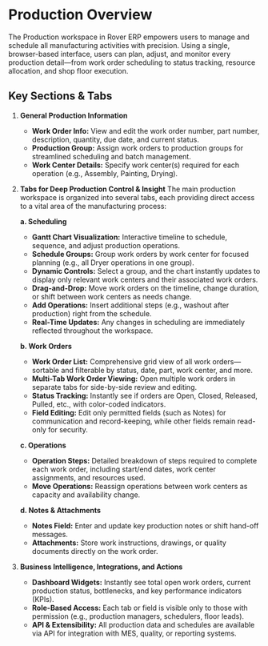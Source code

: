 # Production Overview

<PageHeader />

The Production workspace in Rover ERP empowers users to manage and schedule all manufacturing activities with precision. Using a single, browser-based interface, users can plan, adjust, and monitor every production detail—from work order scheduling to status tracking, resource allocation, and shop floor execution.

## Key Sections & Tabs

1. **General Production Information**
   - **Work Order Info:** View and edit the work order number, part number, description, quantity, due date, and current status.
   - **Production Group:** Assign work orders to production groups for streamlined scheduling and batch management.
   - **Work Center Details:** Specify work center(s) required for each operation (e.g., Assembly, Painting, Drying).

2. **Tabs for Deep Production Control & Insight**
   The main production workspace is organized into several tabs, each providing direct access to a vital area of the manufacturing process:

   **a. Scheduling**
   - **Gantt Chart Visualization:** Interactive timeline to schedule, sequence, and adjust production operations.
   - **Schedule Groups:** Group work orders by work center for focused planning (e.g., all Dryer operations in one group).
   - **Dynamic Controls:** Select a group, and the chart instantly updates to display only relevant work centers and their associated work orders.
   - **Drag-and-Drop:** Move work orders on the timeline, change duration, or shift between work centers as needs change.
   - **Add Operations:** Insert additional steps (e.g., washout after production) right from the schedule.
   - **Real-Time Updates:** Any changes in scheduling are immediately reflected throughout the workspace.

   **b. Work Orders**
   - **Work Order List:** Comprehensive grid view of all work orders—sortable and filterable by status, date, part, work center, and more.
   - **Multi-Tab Work Order Viewing:** Open multiple work orders in separate tabs for side-by-side review and editing.
   - **Status Tracking:** Instantly see if orders are Open, Closed, Released, Pulled, etc., with color-coded indicators.
   - **Field Editing:** Edit only permitted fields (such as Notes) for communication and record-keeping, while other fields remain read-only for security.

   **c. Operations**
   - **Operation Steps:** Detailed breakdown of steps required to complete each work order, including start/end dates, work center assignments, and resources used.
   - **Move Operations:** Reassign operations between work centers as capacity and availability change.

   **d. Notes & Attachments**
   - **Notes Field:** Enter and update key production notes or shift hand-off messages.
   - **Attachments:** Store work instructions, drawings, or quality documents directly on the work order.

3. **Business Intelligence, Integrations, and Actions**
   - **Dashboard Widgets:** Instantly see total open work orders, current production status, bottlenecks, and key performance indicators (KPIs).
   - **Role-Based Access:** Each tab or field is visible only to those with permission (e.g., production managers, schedulers, floor leads).
   - **API & Extensibility:** All production data and schedules are available via API for integration with MES, quality, or reporting systems.

<PageFooter />
